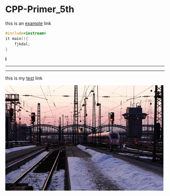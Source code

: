# CPP-Primer_5th

[id]: http://baidu.com "baidu"
this is an [example][id] link

``` c++
#include<iostream>
it main(){
    fjkdal;
}
```

**i**

---
***


[id]: http:://baidu.com "baidu"
this is my [test][id] link

![tupian](2008_007189.jpg "tupian")